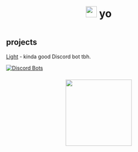 <h1 align="center"> <img src="https://emojis.slackmojis.com/emojis/images/1597320283/10003/catjam.gif?1597320283" width="30"/> yo
 </h1>
<img src="https://komarev.com/ghpvc/?username=W1ntr" alt="" align="center" />

<h2>projects</h2>

<a href="https://lightbot.xyz">Light</a> - kinda good Discord bot tbh.<br>

[![Discord Bots](https://top.gg/api/widget/status/704823131549860000.svg)](https://top.gg/bot/704823131549860000)

<h3 align="center">
  <img src="https://github-readme-stats.vercel.app/api?username=W1ntr&hide_border=true&show_icons=true&count_private=true&hide=stars&bg_color=000000&theme=dark" height="180">
</p> </h3>
